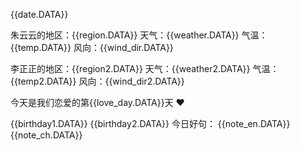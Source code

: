 {{date.DATA}} 

朱云云的地区：{{region.DATA}} 
天气：{{weather.DATA}} 
气温：{{temp.DATA}} 
风向：{{wind_dir.DATA}} 

李正正的地区：{{region2.DATA}} 
天气：{{weather2.DATA}} 
气温：{{temp2.DATA}} 
风向：{{wind_dir2.DATA}} 

今天是我们恋爱的第{{love_day.DATA}}天 ♥

{{birthday1.DATA}} 
{{birthday2.DATA}}
今日好句：
{{note_en.DATA}} 
{{note_ch.DATA}}
